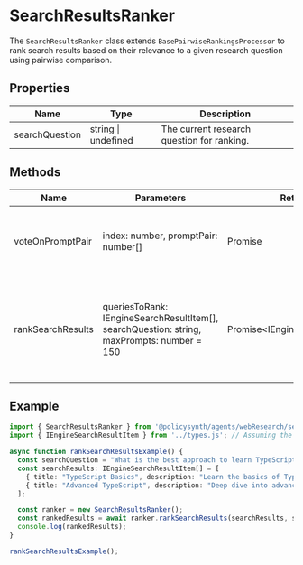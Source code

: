 # SearchResultsRanker

The `SearchResultsRanker` class extends `BasePairwiseRankingsProcessor` to rank search results based on their relevance to a given research question using pairwise comparison.

## Properties

| Name           | Type                  | Description                                   |
|----------------|-----------------------|-----------------------------------------------|
| searchQuestion | string \| undefined   | The current research question for ranking.    |

## Methods

| Name              | Parameters                                             | Return Type                     | Description                                                                 |
|-------------------|--------------------------------------------------------|---------------------------------|-----------------------------------------------------------------------------|
| voteOnPromptPair  | index: number, promptPair: number[]                    | Promise<IEnginePairWiseVoteResults> | Processes a pair of prompts and returns the ranking results.                |
| rankSearchResults | queriesToRank: IEngineSearchResultItem[], searchQuestion: string, maxPrompts: number = 150 | Promise<IEngineSearchResultItem[]> | Ranks a list of search results based on their relevance to the search question. |

## Example

```typescript
import { SearchResultsRanker } from '@policysynth/agents/webResearch/searchResultsRanker.js';
import { IEngineSearchResultItem } from '../types.js'; // Assuming the type is defined in types.js

async function rankSearchResultsExample() {
  const searchQuestion = "What is the best approach to learn TypeScript?";
  const searchResults: IEngineSearchResultItem[] = [
    { title: "TypeScript Basics", description: "Learn the basics of TypeScript.", url: "https://example.com/ts-basics" },
    { title: "Advanced TypeScript", description: "Deep dive into advanced TypeScript topics.", url: "https://example.com/advanced-ts" }
  ];

  const ranker = new SearchResultsRanker();
  const rankedResults = await ranker.rankSearchResults(searchResults, searchQuestion);
  console.log(rankedResults);
}

rankSearchResultsExample();
```